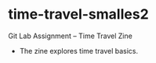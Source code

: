 # time-travel-smalles2
Git Lab Assignment – Time Travel Zine
- The zine explores time travel basics.
